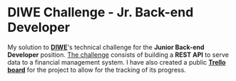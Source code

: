 # DIWE Challenge - Jr. Back-end Developer

My solution to [**DIWE**](https://diwe.com.br/)'s technical challenge for the
**Junior Back-end Developer** position. [The challenge](https://github.com/diwe-engineering/challenge-backend-jr)
consists of building a **REST API** to serve data to a financial management system.
I have also created a public [**Trello board**](https://trello.com/b/gNnSkVn0/diwe-challenge-jr-back-end-developer)
for the project to allow for the tracking of its progress.
